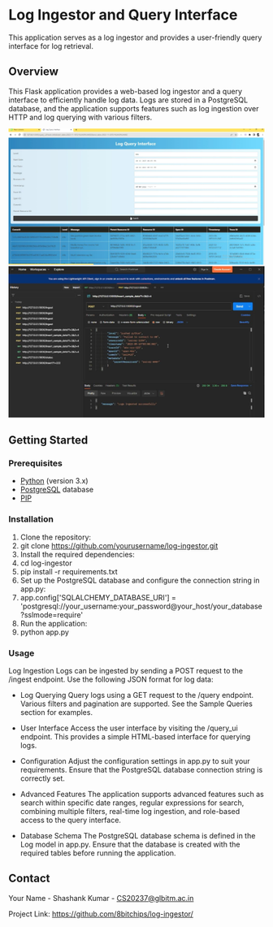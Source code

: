 # Log Ingestor and Query Interface

This application serves as a log ingestor and provides a user-friendly query interface for log retrieval.


## Overview

This Flask application provides a web-based log ingestor and a query interface to efficiently handle log data. Logs are stored in a PostgreSQL database, and the application supports features such as log ingestion over HTTP and log querying with various filters.

![Image 1](1.JPG)
![Image 1](2.JPG)


## Getting Started

### Prerequisites

- [Python](https://www.python.org/) (version 3.x)
- [PostgreSQL](https://www.postgresql.org/) database
- [PIP](https://pypi.org/project/pip/)

### Installation

1. Clone the repository:
2. git clone https://github.com/yourusername/log-ingestor.git
3. Install the required dependencies:
4. cd log-ingestor
5. pip install -r requirements.txt
6. Set up the PostgreSQL database and configure the connection string in app.py:
7. app.config['SQLALCHEMY_DATABASE_URI'] = 'postgresql://your_username:your_password@your_host/your_database?sslmode=require'
8. Run the application:
9. python app.py

### Usage
Log Ingestion
Logs can be ingested by sending a POST request to the /ingest endpoint. Use the following JSON format for log data:

- Log Querying
Query logs using a GET request to the /query endpoint. Various filters and pagination are supported. See the Sample Queries section for examples.

- User Interface
Access the user interface by visiting the /query_ui endpoint. This provides a simple HTML-based interface for querying logs.

- Configuration
Adjust the configuration settings in app.py to suit your requirements. Ensure that the PostgreSQL database connection string is correctly set.

- Advanced Features
The application supports advanced features such as search within specific date ranges, regular expressions for search, combining multiple filters, real-time log ingestion, and role-based access to the query interface.

- Database Schema
The PostgreSQL database schema is defined in the Log model in app.py. Ensure that the database is created with the required tables before running the application.


<!-- CONTACT -->
## Contact

Your Name - Shashank Kumar - CS20237@glbitm.ac.in

Project Link: https://github.com/8bitchips/log-ingestor/


